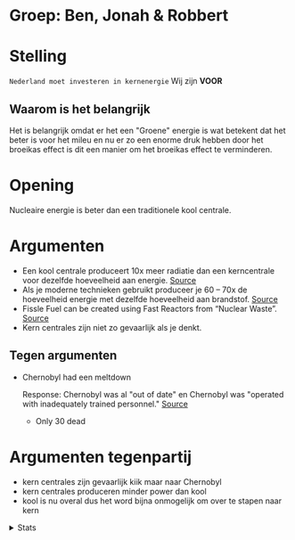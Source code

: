 # Groep: Ben, Jonah & Robbert

# Stelling
``
Nederland moet investeren in kernenergie
``
Wij zijn **VOOR**
## Waarom is het belangrijk

Het is belangrijk omdat er het een "Groene" energie is wat betekent dat het beter is voor het mileu en nu er zo een enorme druk hebben door het broeikas effect is dit een manier om het broeikas effect te verminderen.

# Opening

Nucleaire energie is beter dan een traditionele kool centrale.

# Argumenten

- Een kool centrale produceert 10x meer radiatie dan een kerncentrale voor dezelfde hoeveelheid aan energie. [Source](https://www.europarl.europa.eu/doceo/document/E-9-2022-003567_EN.html)
- Als je moderne technieken gebruikt produceer je 60 – 70x de hoeveelheid energie met dezelfde hoeveelheid aan brandstof. [Source](https://www.iaea.org/bulletin/when-nuclear-waste-is-an-asset-not-a-burden)
- Fissle Fuel can be created using Fast Reactors from “Nuclear Waste”. [Source](https://www.iaea.org/newscenter/news/fast-reactors-provide-sustainable-nuclear-power-thousands-years)
- Kern centrales zijn niet zo gevaarlijk als je denkt.

## Tegen argumenten
- Chernobyl had een meltdown
  
  Response: Chernobyl was al "out of date" en Chernobyl was "operated with inadequately trained personnel." [Source](https://world-nuclear.org/information-library/safety-and-security/safety-of-plants/chernobyl-accident#:~:text=The%20Chernobyl%20accident%20in%201986,in%20many%20parts%20of%20Europe)
   - Only 30 dead


# Argumenten tegenpartij

- kern centrales zijn gevaarlijk kiik maar naar Chernobyl
- kern centrales produceren minder power dan kool
- kool is nu overal dus het word bijna onmogelijk om over te stapen naar kern

<details>
    <summary>Stats</summary>

# Stats
## Acre Per Megawatt
- Coal: 0.699
- Nuclear: 0.901
## Price Per Megawatt
- Coal: $7.10
- Nuclear: $2.30
## Build Price
- Coal: $3600/Kw
- Nuclear: $5500/Kw
### Remake Time
- ~400 uur
</details>
